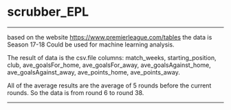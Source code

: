 # scrubber_EPL

--------------

based on the website  https://www.premierleague.com/tables 
the data is Season 17-18
Could be used for machine learning analysis.

The result of data is the csv.file
columns: match_weeks, starting_position, club, ave_goalsFor_home, ave_goalsFor_away, ave_goalsAgainst_home, ave_goalsAgainst_away, ave_points_home, ave_points_away.

All of the average results are the average of 5 rounds before the current rounds. So the data is from round 6 to round 38.

--------------

